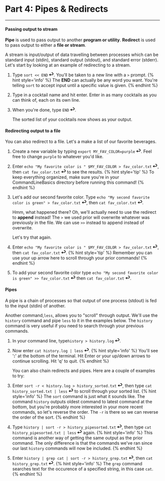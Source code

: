 # Part 4: Pipes & Redirects

---

#### Passing output to stream

**Pipe** is used to pass output to another **program or utility**. **Redirect** is used to pass output to either a **file or stream**.

A stream is input/output of data travelling between processes which can be standard input \(stdin\), standard output \(stdout\), and standard error \(stderr\). Let's start by looking at an example of redirecting to a stream.

1. Type `sort << END` ![](images/enter.png). You'll be taken to a new line with a `>` prompt.
    {% hint style='info' %}
The **END** can actually be any word you want. You're telling `sort` to accept input until a specific value is given.
    {% endhint %}

2. Type in a cocktail name and hit enter. Enter in as many cocktails as you can think of, each on its own line.

3. When you're done, type `END` ![](images/enter.png).

    The sorted list of your cocktails now shows as your output.

#### Redirecting output to a file

You can also redirect to a file. Let's a make a list of our favorite beverages.

1. Create a new variable by typing `export MY_FAV_COLOR=purple` ![](images/enter.png). Feel free to change `purple` to whatever you'd like.

2. Enter `echo "My favorite color is " $MY_FAV_COLOR > fav_color.txt` ![](images/enter.png), then `cat fav_color.txt` ![](images/enter.png) to see the results.
    {% hint style='tip' %}
To keep everything organized, make sure you're in your CommandLineBasics directory before running this command!
    {% endhint %}

3. Let's add our second favorite color. Type `echo "My second favorite color is green" > fav_color.txt` ![](images/enter.png), then `cat fav_color.txt` ![](images/enter.png).

    Hmm, what happened there? Oh, we'll actually need to use the redirect to **append** instead! The `>` we used prior will overwrite whatever was previously in the file. We can use `>>` instead to append instead of overwrite.

    Let's try that again.

4. Enter `echo "My favorite color is " $MY_FAV_COLOR > fav_color.txt` ![](images/enter.png), then `cat fav_color.txt` ![](images/enter.png).
    {% hint style='tip' %}
Remember you can use your up arrow here to scroll through your prior commands!
    {% endhint %}

5. To add your second favorite color type `echo "My second favorite color is green" >> fav_color.txt` ![](images/enter.png) then `cat fav_color.txt` ![](images/enter.png).

#### Pipes

A pipe is a chain of processes so that output of one process \(stdout\) is fed to the input \(stdin\) of another.

Another command,`less`, allows you to "scroll" through output. We'll use the `history` command and pipe `less` to it in the examples below. The `history` command is very useful if you need to search through your previous commands.

1. In your command line, type`history > history.log` ![](images/enter.png).
2. Now enter `cat history.log | less` ![](images/enter.png).
    {% hint style='info' %}
You'll see '**:**' at the bottom of the terminal. Hit Enter or your up/down arrows to continue scrolling. Hit 'q' to quit.
    {% endhint %}

    You can also chain redirects and pipes. Here are a couple of examples to try:

3. Enter `sort -r < history.log > history_sorted.txt` ![](images/enter.png), then type `cat history_sorted.txt | less` ![](images/enter.png) to scroll through your sorted list.
    {% hint style='info' %}
The `sort` command is just what it sounds like. The command `history` outputs oldest command to latest command at the bottom, but you're probably more interested in your more recent commands, so let's reverse the order. The `-r` is there so we can reverse the order of the sort.
    {% endhint %}

4. Type `history | sort -r > history_pipesorted.txt` ![](images/enter.png), then type `cat history_pipesorted.txt | less` ![](images/enter.png) again.
    {% hint style='info' %}
This command is another way of getting the same output as the prior command. The only difference is that the commands we've ran since our last `history` commands will now be included.
    {% endhint %}

5. Enter `history | grep cat | sort -r > history_grep.txt` ![](images/enter.png), then `cat history_grep.txt` ![](images/enter.png).
    {% hint style='info' %}
The `grep` command searches text for the occurence of a specified string, in this case `cat`.
    {% endhint %}
